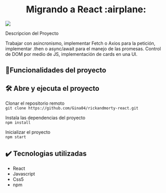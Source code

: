 <h1 align="center"> Migrando a React :airplane:</h1>

 <p align="left">
   <img src="https://img.shields.io/badge/STATUS-Terminado-green">
 </p

## Descripcion del Proyecto
Trabajar con asincronismo, implementar Fetch o Axios para la petición, implementar .then o async/await para el manejo de las promesas. Control de DOM por medio de JS, implementación de cards en una UI.

## :hammer:Funcionalidades del proyecto

## 🛠️ Abre y ejecuta el proyecto
Clonar el repositorio remoto  
`git clone https://github.com/Gina04/rickandmorty-react.git`

Instala las dependencias del proyecto  
`npm install`

Inicializar el proyecto  
`npm start`

## :heavy_check_mark: Tecnologias utilizadas


* React 
* Javascript
* Css5
* npm


